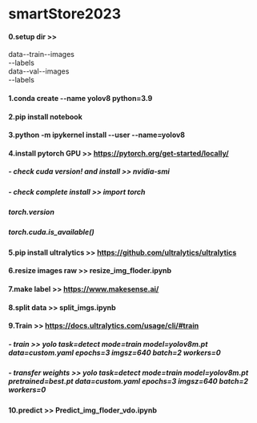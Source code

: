 # smartStore2023
#### 0.setup dir >> 
  data--train--images  
             --labels  
  data--val--images  
           --labels  
                         
#### 1.conda create --name yolov8 python=3.9
#### 2.pip install notebook
#### 3.python -m ipykernel install --user --name=yolov8  

#### 4.install pytorch GPU >> https://pytorch.org/get-started/locally/
#####  - check cuda version! and install >> nvidia-smi  
#####  - check complete install >> import torch  
#####                              torch.__version__
#####                              torch.cuda.is_available()

#### 5.pip install ultralytics >> https://github.com/ultralytics/ultralytics

#### 6.resize images raw >> resize_img_floder.ipynb

#### 7.make label >> https://www.makesense.ai/
#### 8.split data >> split_imgs.ipynb

#### 9.Train >> https://docs.ultralytics.com/usage/cli/#train 
##### - train >> yolo task=detect mode=train model=yolov8m.pt data=custom.yaml epochs=3 imgsz=640 batch=2 workers=0
##### - transfer weights >> yolo task=detect mode=train model=yolov8m.pt pretrained=best.pt data=custom.yaml epochs=3 imgsz=640 batch=2 workers=0

#### 10.predict >> Predict_img_floder_vdo.ipynb
